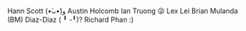 Hann Scott (•̀ᴗ•́)و
Austin Holcomb
Ian Truong 😜
Lex Lei
Brian Mulanda (BM)
Diaz-Diaz ( ╹ -╹)?
Richard Phan :)